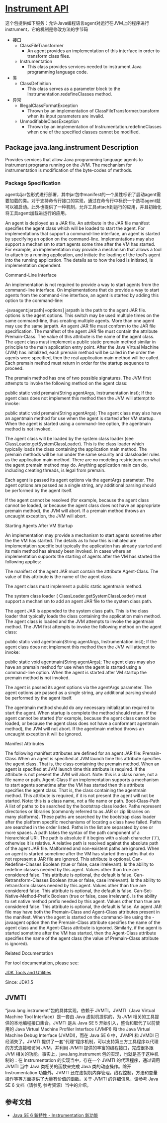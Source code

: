 # [Instrument API](https://docs.oracle.com/javase/8/docs/api/java/lang/instrument/package-summary.html)

这个包提供如下服务：允许Java编程语言agent对运行在JVM上的程序进行instrument，它的机制是修改方法的字节码

- 接口
    - ClassFileTransformer
        - An agent provides an implementation of this interface in order to transform class files.
    - Instrumentation
        - This class provides services needed to instrument Java programming language code.
- 类
    - ClassDefinition
        - This class serves as a parameter block to the Instrumentation.redefineClasses method.
- 异常
    - IllegalClassFormatException
        - Thrown by an implementation of ClassFileTransformer.transform when its input parameters are invalid.
    - UnmodifiableClassException
        - Thrown by an implementation of Instrumentation.redefineClasses when one of the specified classes cannot be modified.


## Package java.lang.instrument Description

Provides services that allow Java programming language agents to instrument programs running on the JVM. The mechanism for instrumentation is modification of the byte-codes of methods.

### Package Specification

agent以jar包形式进行部署，其中jar包中manifest的一个属性标识了启动agent需要加载的类。对于支持命令行接口的实现，通过在命令行中标识一个选项agent就可以被启动。此外也提供了一种机制，允许工具attach到运行的应用，并且初始化将工具agent加载进运行的应用。

An agent is deployed as a JAR file. An attribute in the JAR file manifest specifies the agent class which will be loaded to start the agent. For implementations that support a command-line interface, an agent is started by specifying an option on the command-line. Implementations may also support a mechanism to start agents some time after the VM has started. For example, an implementation may provide a mechanism that allows a tool to attach to a running application, and initiate the loading of the tool's agent into the running application. The details as to how the load is initiated, is implementation dependent.

Command-Line Interface

An implementation is not required to provide a way to start agents from the command-line interface. On implementations that do provide a way to start agents from the command-line interface, an agent is started by adding this option to the command-line:

-javaagent:jarpath[=options]
jarpath is the path to the agent JAR file. options is the agent options. This switch may be used multiple times on the same command-line, thus creating multiple agents. More than one agent may use the same jarpath. An agent JAR file must conform to the JAR file specification.
The manifest of the agent JAR file must contain the attribute Premain-Class. The value of this attribute is the name of the agent class. The agent class must implement a public static premain method similar in principle to the main application entry point. After the Java Virtual Machine (JVM) has initialized, each premain method will be called in the order the agents were specified, then the real application main method will be called. Each premain method must return in order for the startup sequence to proceed.

The premain method has one of two possible signatures. The JVM first attempts to invoke the following method on the agent class:

public static void premain(String agentArgs, Instrumentation inst);
If the agent class does not implement this method then the JVM will attempt to invoke:

public static void premain(String agentArgs);
The agent class may also have an agentmain method for use when the agent is started after VM startup. When the agent is started using a command-line option, the agentmain method is not invoked.

The agent class will be loaded by the system class loader (see ClassLoader.getSystemClassLoader). This is the class loader which typically loads the class containing the application main method. The premain methods will be run under the same security and classloader rules as the application main method. There are no modeling restrictions on what the agent premain method may do. Anything application main can do, including creating threads, is legal from premain.

Each agent is passed its agent options via the agentArgs parameter. The agent options are passed as a single string, any additional parsing should be performed by the agent itself.

If the agent cannot be resolved (for example, because the agent class cannot be loaded, or because the agent class does not have an appropriate premain method), the JVM will abort. If a premain method throws an uncaught exception, the JVM will abort.

Starting Agents After VM Startup

An implementation may provide a mechanism to start agents sometime after the the VM has started. The details as to how this is initiated are implementation specific but typically the application has already started and its main method has already been invoked. In cases where an implementation supports the starting of agents after the VM has started the following applies:

The manifest of the agent JAR must contain the attribute Agent-Class. The value of this attribute is the name of the agent class.

The agent class must implement a public static agentmain method.

The system class loader ( ClassLoader.getSystemClassLoader) must support a mechanism to add an agent JAR file to the system class path.

The agent JAR is appended to the system class path. This is the class loader that typically loads the class containing the application main method. The agent class is loaded and the JVM attempts to invoke the agentmain method. The JVM first attempts to invoke the following method on the agent class:

public static void agentmain(String agentArgs, Instrumentation inst);
If the agent class does not implement this method then the JVM will attempt to invoke:

public static void agentmain(String agentArgs);
The agent class may also have an premain method for use when the agent is started using a command-line option. When the agent is started after VM startup the premain method is not invoked.

The agent is passed its agent options via the agentArgs parameter. The agent options are passed as a single string, any additional parsing should be performed by the agent itself.

The agentmain method should do any necessary initialization required to start the agent. When startup is complete the method should return. If the agent cannot be started (for example, because the agent class cannot be loaded, or because the agent class does not have a conformant agentmain method), the JVM will not abort. If the agentmain method throws an uncaught exception it will be ignored.

Manifest Attributes

The following manifest attributes are defined for an agent JAR file:
Premain-Class
When an agent is specified at JVM launch time this attribute specifies the agent class. That is, the class containing the premain method. When an agent is specified at JVM launch time this attribute is required. If the attribute is not present the JVM will abort. Note: this is a class name, not a file name or path.
Agent-Class
If an implementation supports a mechanism to start agents sometime after the VM has started then this attribute specifies the agent class. That is, the class containing the agentmain method. This attribute is required, if it is not present the agent will not be started. Note: this is a class name, not a file name or path.
Boot-Class-Path
A list of paths to be searched by the bootstrap class loader. Paths represent directories or libraries (commonly referred to as JAR or zip libraries on many platforms). These paths are searched by the bootstrap class loader after the platform specific mechanisms of locating a class have failed. Paths are searched in the order listed. Paths in the list are separated by one or more spaces. A path takes the syntax of the path component of a hierarchical URI. The path is absolute if it begins with a slash character ('/'), otherwise it is relative. A relative path is resolved against the absolute path of the agent JAR file. Malformed and non-existent paths are ignored. When an agent is started sometime after the VM has started then paths that do not represent a JAR file are ignored. This attribute is optional.
Can-Redefine-Classes
Boolean (true or false, case irrelevant). Is the ability to redefine classes needed by this agent. Values other than true are considered false. This attribute is optional, the default is false.
Can-Retransform-Classes
Boolean (true or false, case irrelevant). Is the ability to retransform classes needed by this agent. Values other than true are considered false. This attribute is optional, the default is false.
Can-Set-Native-Method-Prefix
Boolean (true or false, case irrelevant). Is the ability to set native method prefix needed by this agent. Values other than true are considered false. This attribute is optional, the default is false.
An agent JAR file may have both the Premain-Class and Agent-Class attributes present in the manifest. When the agent is started on the command-line using the -javaagent option then the Premain-Class attribute specifies the name of the agent class and the Agent-Class attribute is ignored. Similarly, if the agent is started sometime after the VM has started, then the Agent-Class attribute specifies the name of the agent class (the value of Premain-Class attribute is ignored).

Related Documentation

For tool documentation, please see:

[JDK Tools and Utilities](https://docs.oracle.com/javase/8/docs/technotes/tools/index.html)

Since: JDK1.5

## JVMTI

“java.lang.instrument”包的具体实现，依赖于 JVMTI。JVMTI（Java Virtual Machine Tool Interface）是一套由 Java 虚拟机提供的，为 JVM 相关的工具提供的本地编程接口集合。JVMTI 是从 Java SE 5 开始引入，整合和取代了以前使用的 Java Virtual Machine Profiler Interface (JVMPI) 和 the Java Virtual Machine Debug Interface (JVMDI)，而在 Java SE 6 中，JVMPI 和 JVMDI 已经消失了。JVMTI 提供了一套”代理”程序机制，可以支持第三方工具程序以代理的方式连接和访问 JVM，并利用 JVMTI 提供的丰富的编程接口，完成很多跟 JVM 相关的功能。事实上，java.lang.instrument 包的实现，也就是基于这种机制的：在 Instrumentation 的实现当中，存在一个 JVMTI 的代理程序，通过调用 JVMTI 当中 Java 类相关的函数来完成 Java 类的动态操作。除开 Instrumentation 功能外，JVMTI 还在虚拟机内存管理，线程控制，方法和变量操作等等方面提供了大量有价值的函数。关于 JVMTI 的详细信息，请参考 Java SE 6 文档（请参见 参考资源）当中的介绍。


## 参考文档

- [Java SE 6 新特性 - Instrumentation 新功能](https://www.ibm.com/developerworks/cn/java/j-lo-jse61/index.html#artrelatedtopics)
